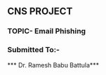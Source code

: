 ## CNS PROJECT
### TOPIC- Email Phishing                                  
### Submitted To:-
*** Dr. Ramesh Babu Battula***
